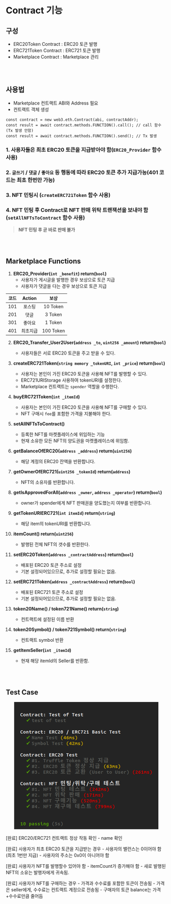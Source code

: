 # Contract 기능

## 구성

- ERC20Token Contract : ERC20 토큰 발행
- ERC721Token Contract : ERC721 토큰 발행
- Marketplace Contract : Marketplace 관리

<br><br>

## 사용법
- Marketplace 컨트랙트 ABI와 Address 필요
- 컨트랙트 객체 생성
```
const contract = new web3.eth.Contract(abi, contractAddr);
const result = await contract.methods.FUNCTION().call(); // call 함수(Tx 발생 안함)
const result = await contract.methods.FUNCTION().send(); // Tx 발생
```

### 1. 사용자들은 최초 ERC20 토큰을 지급받아야 함(`ERC20_Provider` 함수 사용)
### 2. `글쓰기` / `댓글` / `좋아요` 등 행동에 따라 ERC20 토큰 추가 지급가능(401 코드는 최초 한번만 가능)
### 3. NFT 민팅시 (`createERC721Token` 함수 사용)
### 4. NFT 민팅 후 Contract로 NFT 판매 위탁 트랜잭션을 보내야 함(`setAllNFTsToContract` 함수 사용)
> **NFT 민팅 후 곧 바로 판매 불가**

<br><br>

## Marketplace Functions

1. **ERC20_Provider(`int _benefit`) return(`bool`)**
    - 사용자가 게시글을 발행한 경우 보상으로 토큰 지급
    - 사용자가 댓글을 다는 경우 보상으로 토큰 지급

<center>

|코드|Action|보상|
|:---:|:---:|:---:|
|101|포스팅|10 Token|
|201|댓글|3 Token|
|301|좋아요|1 Token|
|401|최초지급|100 Token|

</center>



2. **ERC20_Transfer_User2User(`address _to`, `uint256 _amount`) return(`bool`)**
    - 사용자들은 서로 ERC20 토큰을 주고 받을 수 있다.

3. **createERC721Token(`string memory _tokenURI`, `int _price`) return(`bool`)**
    - 사용자는 본인이 가진 ERC20 토큰을 사용해 NFT를 발행할 수 있다.
    - ERC721URIStorage 사용하여 tokenURI를 설정한다.
    - Marketplace 컨트랙트는 `spender` 역할을 수행한다.

4. **buyERC721Token(`int _itemId`)**
    - 사용자는 본인이 가진 ERC20 토큰을 사용해 NFT를 구매할 수 있다.
    - NFT 구매시 `fee`를 포함한 가격을 지불해야 한다.

5. **setAllNFTsToContract()**
    - 등록한 NFT를 마켓플레이스에 위임하는 기능
    - 현재 소유한 모든 NFT의 양도권을 마켓플레이스에 위임함.

6. **getBalanceOfERC20(`address _address`) return(`uint256`)**
    - 해당 계정의 ERC20 잔액을 반환합니다.

7. **getOwnerOfERC721(`uint256 _tokenId`) return(`address`)**
    - NFT의 소유자를 반환합니다.

8. **getIsApprovedForAll(`address _owner`, `address _operator`) return(`bool`)**
    - owner가 spender에게 NFT 판매권을 양도했는지 여부를 반환합니다.

9. **getTokenURIERC721(`int itemId`) return(`string`)**
    - 해당 item의 tokenURI를 반환합니다.

10. **itemCount() return(`uint256`)**
    - 발행된 전체 NFT의 갯수를 반환한다.

11. **setERC20Token(`address _contractAddress`) return(`bool`)**
    - 배포된 ERC20 토큰 주소로 설정
    - 기본 설정되어있으므로, 추가로 설정할 필요는 없음.

12. **setERC721Token(`address _contractAddress`) return(`bool`)**
    - 배포된 ERC721 토큰 주소로 설정
    - 기본 설정되어있으므로, 추가로 설정할 필요는 없음.

13. **token20Name() / token721Name() return(`string`)**
    - 컨트랙트에 설정된 이름 반환

14. **token20Symbol() / token721Symbol() return(`string`)**
    - 컨트랙트 symbol 반환

15. **getItemSeller(`int _itemId`)**
    - 현재 해당 itemId의 Seller를 반환함.

<br><br>

## Test Case

<center>

![](../images/contract-test.png)  

</center>

[완료] ERC20/ERC721 컨트랙트 정상 작동 확인
    - name 확인

[완료] 사용자가 최초 ERC20 토큰을 지급받는 경우
    - 사용자의 밸런스는 0이어야 함(최초 1번만 지급)
    - 사용자의 주소는 0x0이 아니어야 함    

[완료] 사용자가 NFT를 발행할수 있어야 함
    - itemCount가 증가해야 함
    - 새로 발행된 NFT의 소유는 발행자에게 귀속됨.

[완료] 사용자가 NFT를 구매하는 경우
    - 가격과 수수료를 포함한 토큰이 전송됨
    - 가격은 seller에게, 수수료는 컨트랙트 계정으로 전송됨
    - 구매자의 토큰 balance는 가격+수수료만큼 줄어듬

